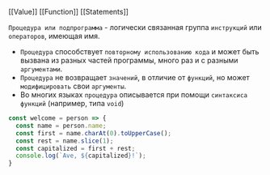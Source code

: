 [[Value]]
[[Function]]
[[Statements]]

`Процедура или подпрограмма` - логически связанная группа `инструкций` или `операторов`, имеющая имя.
- `Процедура` способствует `повторному использованию кода` и может быть вызвана из разных частей программы, много раз и с разными `аргументами`.
- `Процедура` не возвращает `значений`, в отличие от `функций`, но может `модифицировать` свои `аргументы`.
- Во многих языках `процедура` описывается при помощи `синтаксиса функций` (например, типа `void`)
```js
const welcome = person => {
  const name = person.name;
  const first = name.charAt(0).toUpperCase();
  const rest = name.slice(1);
  const capitalized = first + rest;
  console.log(`Ave, ${capitalized}!`);
}
```
 
